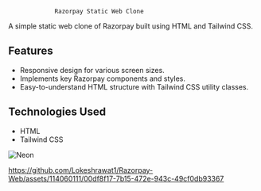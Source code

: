                  Razorpay Static Web Clone

A simple static web clone of Razorpay built using HTML and Tailwind CSS.

## Features

- Responsive design for various screen sizes.
- Implements key Razorpay components and styles.
- Easy-to-understand HTML structure with Tailwind CSS utility classes.

## Technologies Used

- HTML
- Tailwind CSS

![Neon](https://github.com/Lokeshrawat1/Razorpay-Web/assets/114060111/c061a47d-0d97-43ec-a2d3-ced6455ea909)


https://github.com/Lokeshrawat1/Razorpay-Web/assets/114060111/00df8f17-7b15-472e-943c-49cf0db93367

